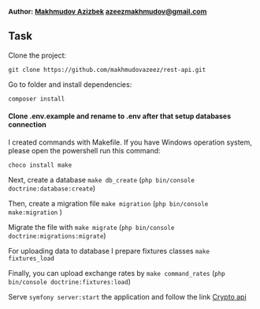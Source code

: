 ### <sub align="center">Author: <a href="https://github.com/makhmudovazeez">Makhmudov Azizbek</a> <azeezmakhmudov@gmail.com></sub>

## Task

Clone the project:
```` 
git clone https://github.com/makhmudovazeez/rest-api.git
````

Go to folder and install dependencies:
```` 
composer install
````

#### Clone .env.example and rename to .env after that setup databases connection

I created commands with Makefile. If you have Windows operation system, please open the powershell run this command:
````
choco install make
````

Next, create a database ````make db_create```` (```php bin/console doctrine:database:create```)

Then, create a migration file ```make migration``` (```php bin/console make:migration``` )

Migrate the file with ```make migrate``` (```php bin/console doctrine:migrations:migrate```)

For uploading data to database I prepare fixtures classes ```make fixtures_load```

Finally, you can upload exchange rates by ```make command_rates``` (```php bin/console doctrine:fixtures:load```)

Serve ```symfony server:start``` the application and follow the link <a href="http://127.0.0.1:8000/api/crypto">Crypto api<a>

